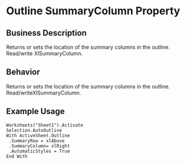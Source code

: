 # Outline SummaryColumn Property

## Business Description
Returns or sets the location of the summary columns in the outline. Read/write XlSummaryColumn.

## Behavior
Returns or sets the location of the summary columns in the outline.   Read/writeXlSummaryColumn.

## Example Usage
```vba
Worksheets("Sheet1").Activate 
Selection.AutoOutline 
With ActiveSheet.Outline 
 .SummaryRow = xlAbove 
 .SummaryColumn= xlRight 
 .AutomaticStyles = True 
End With
```